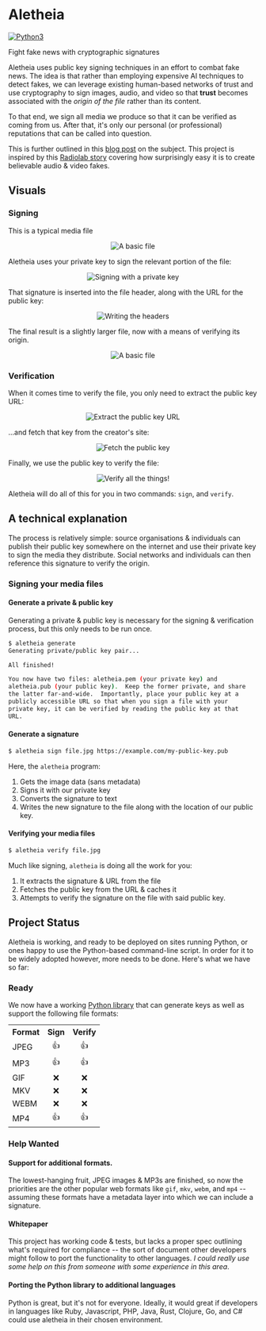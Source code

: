 # Aletheia
[![Python3](https://img.shields.io/pypi/pyversions/aletheia.svg)](https://pypi.org/project/aletheia/)

Fight fake news with cryptographic signatures

Aletheia uses public key signing techniques in an effort to combat fake news.
The idea is that rather than employing expensive AI techniques to detect fakes,
we can leverage existing human-based networks of trust and use cryptography to
sign images, audio, and video so that **trust** becomes associated with the
*origin of the file* rather than its content.

To that end, we sign all media we produce so that it can be verified as coming 
from us.  After that, it's only our personal (or professional) reputations that
can be called into question.

This is further outlined in this [blog post](https://danielquinn.org/blog/public-key-authentication-for-media-files-why-isnt-this-a-thing/)
on the subject.  This project is inspired by this [Radiolab story](http://futureoffakenews.com/videos.html)
covering how surprisingly easy it is to create believable audio & video fakes.

## Visuals

### Signing

This is a typical media file

<p align="center"><img src="presentation/img/diagrams/sign-structure.png" alt="A basic file" /></p>

Aletheia uses your private key to sign the relevant portion of the file:

<p align="center"><img src="presentation/img/diagrams/sign-read.png" alt="Signing with a private key" /></p>

That signature is inserted into the file header, along with the URL for the
public key:

<p align="center"><img src="presentation/img/diagrams/sign-write.png" alt="Writing the headers" /></p>

The final result is a slightly larger file, now with a means of verifying its
origin.

<p align="center"><img src="presentation/img/diagrams/sign-final.png" alt="A basic file" /></p>

### Verification

When it comes time to verify the file, you only need to extract the public key
URL:

<p align="center"><img src="presentation/img/diagrams/verify-extract.png" alt="Extract the public key URL" /></p>

...and fetch that key from the creator's site:

<p align="center"><img src="presentation/img/diagrams/verify-fetch.png" alt="Fetch the public key" /></p>

Finally, we use the public key to verify the file:

<p align="center"><img src="presentation/img/diagrams/verify-final.png" alt="Verify all the things!" /></p>

Aletheia will do all of this for you in two commands: `sign`, and `verify`.


## A technical explanation

The process is relatively simple: source organisations & individuals can
publish their public key somewhere on the internet and use their private key to
sign the media they distribute.  Social networks and individuals can then
reference this signature to verify the origin.

### Signing your media files

#### Generate a private & public key

Generating a private & public key is necessary for the signing & verification
process, but this only needs to be run once.

```bash
$ aletheia generate
Generating private/public key pair...

All finished!

You now have two files: aletheia.pem (your private key) and
aletheia.pub (your public key).  Keep the former private, and share
the latter far-and-wide.  Importantly, place your public key at a
publicly accessible URL so that when you sign a file with your
private key, it can be verified by reading the public key at that
URL.
```

#### Generate a signature

```bash
$ aletheia sign file.jpg https://example.com/my-public-key.pub
```

Here, the `aletheia` program:

1. Gets the image data (sans metadata)
2. Signs it with our private key
3. Converts the signature to text
4. Writes the new signature to the file along with the location of our public
   key.

#### Verifying your media files

```bash
$ aletheia verify file.jpg
```

Much like signing, `aletheia` is doing all the work for you:

1. It extracts the signature & URL from the file
2. Fetches the public key from the URL & caches it
3. Attempts to verify the signature on the file with said public key.


## Project Status

Aletheia is working, and ready to be deployed on sites running Python, or ones
happy to use the Python-based command-line script.  In order for it to be
widely adopted however, more needs to be done.  Here's what we have so far:

### Ready

We now have a working [Python library](https://pypi.org/project/aletheia/) that
can generate keys as well as support the following file formats:

<table style="margin: 0 auto;">
   <tr>
      <th>Format</th>
      <th>Sign</th>
      <th>Verify</th>
   </tr>
   <tr>
      <td>JPEG</td>
      <td align="center">👍</td>
      <td align="center">👍</td>
   </tr>
   <tr>
      <td>MP3</td>
      <td align="center">👍</td>
      <td align="center">👍</td>
   </tr>
   <tr>
      <td>GIF</td>
      <td align="center">❌</td>
      <td align="center">❌</td>
   </tr>
   <tr>
      <td>MKV</td>
      <td align="center">❌</td>
      <td align="center">❌</td>
   </tr>
   <tr>
      <td>WEBM</td>
      <td align="center">❌</td>
      <td align="center">❌</td>
   </tr>
   <tr>
      <td>MP4</td>
      <td align="center">👍</td>
      <td align="center">👍</td>
   </tr>
</table>

### Help Wanted

#### Support for additional formats.

The lowest-hanging fruit, JPEG images & MP3s are finished, so now the
priorities are the other popular web formats like `gif`, `mkv`, `webm`, and
`mp4` -- assuming these formats have a metadata layer into which we can include
a signature.

#### Whitepaper

This project has working code & tests, but lacks a proper spec outlining what's
required for compliance -- the sort of document other developers might follow
to port the functionality to other languages.  *I could really use some help on
this from someone with some experience in this area*.

#### Porting the Python library to additional languages

Python is great, but it's not for everyone.  Ideally, it would great if
developers in languages like Ruby, Javascript, PHP, Java, Rust, Clojure, Go,
and C# could use aletheia in their chosen environment.
